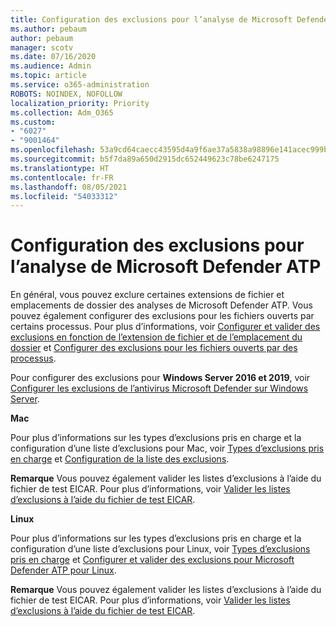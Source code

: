 ```yaml
---
title: Configuration des exclusions pour l’analyse de Microsoft Defender ATP
ms.author: pebaum
author: pebaum
manager: scotv
ms.date: 07/16/2020
ms.audience: Admin
ms.topic: article
ms.service: o365-administration
ROBOTS: NOINDEX, NOFOLLOW
localization_priority: Priority
ms.collection: Adm_O365
ms.custom:
- "6027"
- "9001464"
ms.openlocfilehash: 53a9cd64caecc43595d4a9f6ae37a5838a98896e141acec999bf9980e8a365f2
ms.sourcegitcommit: b5f7da89a650d2915dc652449623c78be6247175
ms.translationtype: HT
ms.contentlocale: fr-FR
ms.lasthandoff: 08/05/2021
ms.locfileid: "54033312"
---
```

# <a name="configuring-exclusions-for-microsoft-defender-atp-scan"></a>Configuration des exclusions pour l’analyse de Microsoft Defender ATP

En général, vous pouvez exclure certaines extensions de fichier et emplacements de dossier des analyses de Microsoft Defender ATP. Vous pouvez également configurer des exclusions pour les fichiers ouverts par certains processus. Pour plus d’informations, voir [Configurer et valider des exclusions en fonction de l’extension de fichier et de l’emplacement du dossier](/windows/security/threat-protection/microsoft-defender-antivirus/configure-extension-file-exclusions-microsoft-defender-antivirus) et [Configurer des exclusions pour les fichiers ouverts par des processus](/windows/security/threat-protection/microsoft-defender-antivirus/configure-process-opened-file-exclusions-microsoft-defender-antivirus).

Pour configurer des exclusions pour **Windows Server 2016 et 2019**, voir [Configurer les exclusions de l’antivirus Microsoft Defender sur Windows Server](/windows/security/threat-protection/microsoft-defender-antivirus/configure-server-exclusions-microsoft-defender-antivirus).

**Mac**

Pour plus d’informations sur les types d’exclusions pris en charge et la configuration d’une liste d’exclusions pour Mac, voir [Types d’exclusions pris en charge](/windows/security/threat-protection/microsoft-defender-atp/mac-exclusions#supported-exclusion-types) et [Configuration de la liste des exclusions](/windows/security/threat-protection/microsoft-defender-atp/mac-exclusions#how-to-configure-the-list-of-exclusions).

**Remarque** Vous pouvez également valider les listes d’exclusions à l’aide du fichier de test EICAR. Pour plus d’informations, voir [Valider les listes d’exclusions à l’aide du fichier de test EICAR](/windows/security/threat-protection/microsoft-defender-atp/mac-exclusions#validate-exclusions-lists-with-the-eicar-test-file). 

**Linux**

Pour plus d’informations sur les types d’exclusions pris en charge et la configuration d’une liste d’exclusions pour Linux, voir [Types d’exclusions pris en charge](/windows/security/threat-protection/microsoft-defender-atp/linux-exclusions#supported-exclusion-types) et [Configurer et valider des exclusions pour Microsoft Defender ATP pour Linux](/windows/security/threat-protection/microsoft-defender-atp/linux-exclusions).

**Remarque** Vous pouvez également valider les listes d’exclusions à l’aide du fichier de test EICAR. Pour plus d’informations, voir [Valider les listes d’exclusions à l’aide du fichier de test EICAR](/windows/security/threat-protection/microsoft-defender-atp/linux-exclusions#validate-exclusions-lists-with-the-eicar-test-file). 